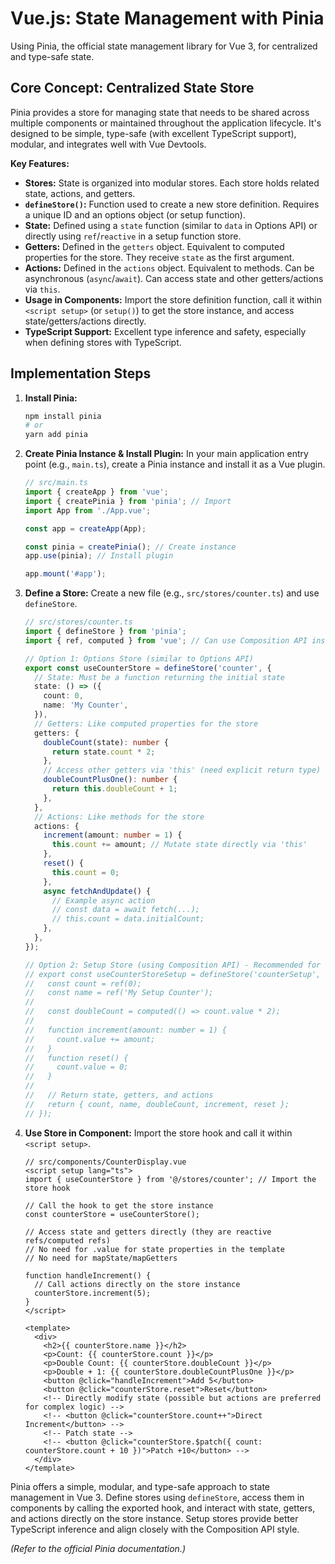 # Vue.js: State Management with Pinia

Using Pinia, the official state management library for Vue 3, for centralized and type-safe state.

## Core Concept: Centralized State Store

Pinia provides a store for managing state that needs to be shared across multiple components or maintained throughout the application lifecycle. It's designed to be simple, type-safe (with excellent TypeScript support), modular, and integrates well with Vue Devtools.

**Key Features:**

*   **Stores:** State is organized into modular stores. Each store holds related state, actions, and getters.
*   **`defineStore()`:** Function used to create a new store definition. Requires a unique ID and an options object (or setup function).
*   **State:** Defined using a `state` function (similar to `data` in Options API) or directly using `ref`/`reactive` in a setup function store.
*   **Getters:** Defined in the `getters` object. Equivalent to computed properties for the store. They receive `state` as the first argument.
*   **Actions:** Defined in the `actions` object. Equivalent to methods. Can be asynchronous (`async`/`await`). Can access state and other getters/actions via `this`.
*   **Usage in Components:** Import the store definition function, call it within `<script setup>` (or `setup()`) to get the store instance, and access state/getters/actions directly.
*   **TypeScript Support:** Excellent type inference and safety, especially when defining stores with TypeScript.

## Implementation Steps

1.  **Install Pinia:**
    ```bash
    npm install pinia
    # or
    yarn add pinia
    ```

2.  **Create Pinia Instance & Install Plugin:** In your main application entry point (e.g., `main.ts`), create a Pinia instance and install it as a Vue plugin.

    ```typescript
    // src/main.ts
    import { createApp } from 'vue';
    import { createPinia } from 'pinia'; // Import
    import App from './App.vue';

    const app = createApp(App);

    const pinia = createPinia(); // Create instance
    app.use(pinia); // Install plugin

    app.mount('#app');
    ```

3.  **Define a Store:** Create a new file (e.g., `src/stores/counter.ts`) and use `defineStore`.

    ```typescript
    // src/stores/counter.ts
    import { defineStore } from 'pinia';
    import { ref, computed } from 'vue'; // Can use Composition API inside setup stores

    // Option 1: Options Store (similar to Options API)
    export const useCounterStore = defineStore('counter', {
      // State: Must be a function returning the initial state
      state: () => ({
        count: 0,
        name: 'My Counter',
      }),
      // Getters: Like computed properties for the store
      getters: {
        doubleCount(state): number {
          return state.count * 2;
        },
        // Access other getters via 'this' (need explicit return type)
        doubleCountPlusOne(): number {
          return this.doubleCount + 1;
        },
      },
      // Actions: Like methods for the store
      actions: {
        increment(amount: number = 1) {
          this.count += amount; // Mutate state directly via 'this'
        },
        reset() {
          this.count = 0;
        },
        async fetchAndUpdate() {
          // Example async action
          // const data = await fetch(...);
          // this.count = data.initialCount;
        },
      },
    });

    // Option 2: Setup Store (using Composition API) - Recommended for TS
    // export const useCounterStoreSetup = defineStore('counterSetup', () => {
    //   const count = ref(0);
    //   const name = ref('My Setup Counter');
    //
    //   const doubleCount = computed(() => count.value * 2);
    //
    //   function increment(amount: number = 1) {
    //     count.value += amount;
    //   }
    //   function reset() {
    //     count.value = 0;
    //   }
    //
    //   // Return state, getters, and actions
    //   return { count, name, doubleCount, increment, reset };
    // });

    ```

4.  **Use Store in Component:** Import the store hook and call it within `<script setup>`.

    ```vue
    // src/components/CounterDisplay.vue
    <script setup lang="ts">
    import { useCounterStore } from '@/stores/counter'; // Import the store hook

    // Call the hook to get the store instance
    const counterStore = useCounterStore();

    // Access state and getters directly (they are reactive refs/computed refs)
    // No need for .value for state properties in the template
    // No need for mapState/mapGetters

    function handleIncrement() {
      // Call actions directly on the store instance
      counterStore.increment(5);
    }
    </script>

    <template>
      <div>
        <h2>{{ counterStore.name }}</h2>
        <p>Count: {{ counterStore.count }}</p>
        <p>Double Count: {{ counterStore.doubleCount }}</p>
        <p>Double + 1: {{ counterStore.doubleCountPlusOne }}</p>
        <button @click="handleIncrement">Add 5</button>
        <button @click="counterStore.reset">Reset</button>
        <!-- Directly modify state (possible but actions are preferred for complex logic) -->
        <!-- <button @click="counterStore.count++">Direct Increment</button> -->
        <!-- Patch state -->
        <!-- <button @click="counterStore.$patch({ count: counterStore.count + 10 })">Patch +10</button> -->
      </div>
    </template>
    ```

Pinia offers a simple, modular, and type-safe approach to state management in Vue 3. Define stores using `defineStore`, access them in components by calling the exported hook, and interact with state, getters, and actions directly on the store instance. Setup stores provide better TypeScript inference and align closely with the Composition API style.

*(Refer to the official Pinia documentation.)*